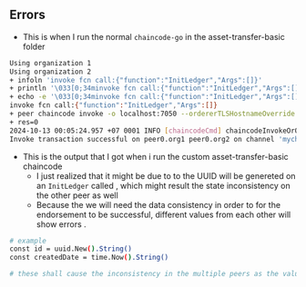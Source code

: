 ## Errors 
* This is when  I run the normal `chaincode-go` in the asset-transfer-basic folder
```bash
Using organization 1
Using organization 2
+ infoln 'invoke fcn call:{"function":"InitLedger","Args":[]}'
+ println '\033[0;34minvoke fcn call:{"function":"InitLedger","Args":[]}\033[0m'
+ echo -e '\033[0;34minvoke fcn call:{"function":"InitLedger","Args":[]}\033[0m'
invoke fcn call:{"function":"InitLedger","Args":[]}
+ peer chaincode invoke -o localhost:7050 --ordererTLSHostnameOverride orderer.example.com --tls --cafile /home/keo/Documents/blockchain_related/hyperledger-fabric-application/fabric-samples/test-network/organizations/ordererOrganizations/example.com/tlsca/tlsca.example.com-cert.pem -C mychannel -n basic --peerAddresses localhost:7051 --tlsRootCertFiles /home/keo/Documents/blockchain_related/hyperledger-fabric-application/fabric-samples/test-network/organizations/peerOrganizations/org1.example.com/tlsca/tlsca.org1.example.com-cert.pem --peerAddresses localhost:9051 --tlsRootCertFiles /home/keo/Documents/blockchain_related/hyperledger-fabric-application/fabric-samples/test-network/organizations/peerOrganizations/org2.example.com/tlsca/tlsca.org2.example.com-cert.pem --isInit -c '{"function":"InitLedger","Args":[]}'
+ res=0
2024-10-13 00:05:24.957 +07 0001 INFO [chaincodeCmd] chaincodeInvokeOrQuery -> Chaincode invoke successful. result: status:200 
Invoke transaction successful on peer0.org1 peer0.org2 on channel 'mychannel'

```
* This is the output that I got when i run the custom asset-transfer-basic chaincode
  * I just realized that it might be due to  to  the UUID will be genereted on an `InitLedger` called , which might  result the state inconsistency on the other peer as well 
  * Because the we will need the data consistency in order to for the endorsement to be successful, different values from each other will show errors . 
```bash
# example 
const id = uuid.New().String()
const createdDate = time.Now().String() 

# these shall cause the inconsistency in the multiple peers as the values will get generated and its values will be different from each other 

```